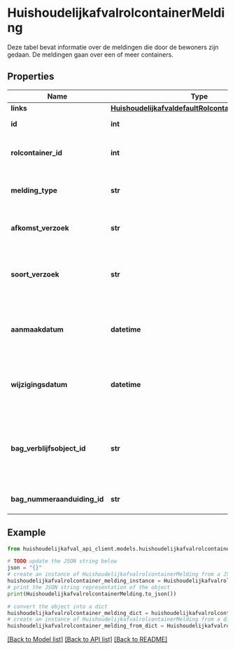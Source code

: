 # HuishoudelijkafvalrolcontainerMelding

Deze tabel bevat informatie over de meldingen die door de bewoners zijn gedaan. De meldingen gaan over een of meer containers.

## Properties

Name | Type | Description | Notes
------------ | ------------- | ------------- | -------------
**links** | [**HuishoudelijkafvaldefaultRolcontainerMeldingLinks**](HuishoudelijkafvaldefaultRolcontainerMeldingLinks.md) |  | 
**id** | **int** | Unieke aanduiding van een melding | 
**rolcontainer_id** | **int** | Unieke aanduiding van een rolcontainer. (foreign key) | [readonly] 
**melding_type** | **str** | Het type van een melding. Bijvoorbeeld: Algemene informatie | [optional] 
**afkomst_verzoek** | **str** | Dit attribuut geeft aan of de melding intern of extern is gedaan. | [optional] 
**soort_verzoek** | **str** | Dit attribuut geeft aan welk communicatiemiddel is gebruikt om de melding te registreren. | [optional] 
**aanmaakdatum** | **datetime** | De datum en tijd waarop de registratie van de melding in het systeem is vastgelegd | [optional] 
**wijzigingsdatum** | **datetime** | De datum en tijd waarop de registratie van de melding voor het laatst in het systeem is aangepast | [optional] 
**bag_verblijfsobject_id** | **str** | Een identificatiecode van een verblijfsobject is een authentiek gegeven en een unieke aanduiding van het verblijfsobject. | [readonly] 
**bag_nummeraanduiding_id** | **str** | BAG Nummeraanduiding identificatie | [readonly] 

## Example

```python
from huishoudelijkafval_api_client.models.huishoudelijkafvalrolcontainer_melding import HuishoudelijkafvalrolcontainerMelding

# TODO update the JSON string below
json = "{}"
# create an instance of HuishoudelijkafvalrolcontainerMelding from a JSON string
huishoudelijkafvalrolcontainer_melding_instance = HuishoudelijkafvalrolcontainerMelding.from_json(json)
# print the JSON string representation of the object
print(HuishoudelijkafvalrolcontainerMelding.to_json())

# convert the object into a dict
huishoudelijkafvalrolcontainer_melding_dict = huishoudelijkafvalrolcontainer_melding_instance.to_dict()
# create an instance of HuishoudelijkafvalrolcontainerMelding from a dict
huishoudelijkafvalrolcontainer_melding_from_dict = HuishoudelijkafvalrolcontainerMelding.from_dict(huishoudelijkafvalrolcontainer_melding_dict)
```
[[Back to Model list]](../README.md#documentation-for-models) [[Back to API list]](../README.md#documentation-for-api-endpoints) [[Back to README]](../README.md)


